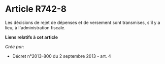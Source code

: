 # Article R742-8

Les décisions de rejet de dépenses et de versement sont transmises, s'il y a lieu, à l'administration fiscale.

**Liens relatifs à cet article**

_Créé par_:

  - Décret n°2013-800 du 2 septembre 2013 - art. 4
